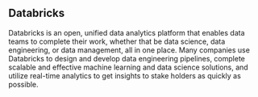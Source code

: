 
## Databricks  

Databricks is an open, unified data analytics platform that enables data teams to complete their work, whether that be data science, data engineering, or data management, all in one place. Many companies use Databricks to design and develop data engineering pipelines, complete scalable and effective machine learning and data science solutions, and utilize real-time analytics to get insights to stake holders as quickly as possible.
